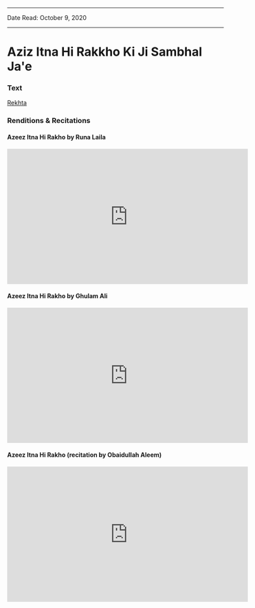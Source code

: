 ***
Date Read: October 9, 2020
***

# Aziz Itna Hi Rakkho Ki Ji Sambhal Ja'e

### Text
[Rekhta](https://www.rekhta.org/ghazals/aziiz-itnaa-hii-rakkho-ki-jii-sambhal-jaae-obaidullah-aleem-ghazals?)

### Renditions & Recitations

#### Azeez Itna Hi Rakho by Runa Laila

<iframe width="560" height="315" src="https://www.youtube.com/embed/S0umutmEOwo" title="YouTube video player" frameborder="0" allow="accelerometer; autoplay; clipboard-write; encrypted-media; gyroscope; picture-in-picture" allowfullscreen></iframe>

#### Azeez Itna Hi Rakho by Ghulam Ali

<iframe width="560" height="315" src="https://www.youtube.com/embed/u8tsWji86TY" title="YouTube video player" frameborder="0" allow="accelerometer; autoplay; clipboard-write; encrypted-media; gyroscope; picture-in-picture" allowfullscreen></iframe>

#### Azeez Itna Hi Rakho (recitation by Obaidullah Aleem)

<iframe width="560" height="315" src="https://www.youtube.com/embed/One-z5y3gUc" title="YouTube video player" frameborder="0" allow="accelerometer; autoplay; clipboard-write; encrypted-media; gyroscope; picture-in-picture" allowfullscreen></iframe>

